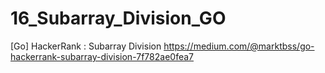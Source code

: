 # 16_Subarray_Division_GO
[Go] HackerRank : Subarray Division
https://medium.com/@marktbss/go-hackerrank-subarray-division-7f782ae0fea7
